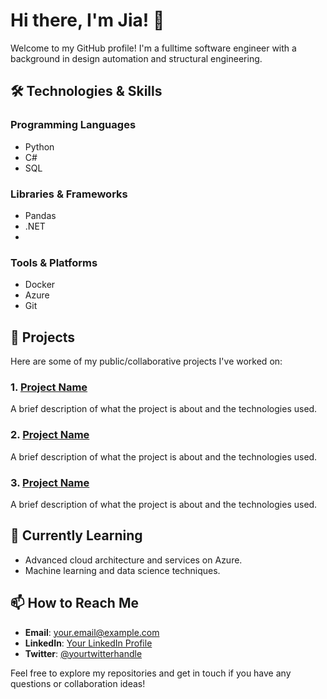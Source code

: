 # Hi there, I'm Jia! 👋

Welcome to my GitHub profile! I'm a fulltime software engineer with a background in design automation and structural engineering. 

## 🛠️ Technologies & Skills

### Programming Languages
- Python
- C#
- SQL

### Libraries & Frameworks
- Pandas
- .NET
- 

### Tools & Platforms
- Docker
- Azure
- Git

## 📂 Projects

Here are some of my public/collaborative projects I've worked on:

### 1. [Project Name](https://github.com/yourusername/projectname)
A brief description of what the project is about and the technologies used.

### 2. [Project Name](https://github.com/yourusername/projectname)
A brief description of what the project is about and the technologies used.

### 3. [Project Name](https://github.com/yourusername/projectname)
A brief description of what the project is about and the technologies used.

## 🌱 Currently Learning
- Advanced cloud architecture and services on Azure.
- Machine learning and data science techniques.

## 📫 How to Reach Me
- **Email**: [your.email@example.com](mailto:your.email@example.com)
- **LinkedIn**: [Your LinkedIn Profile](https://www.linkedin.com/in/yourprofile)
- **Twitter**: [@yourtwitterhandle](https://twitter.com/yourtwitterhandle)

Feel free to explore my repositories and get in touch if you have any questions or collaboration ideas!
